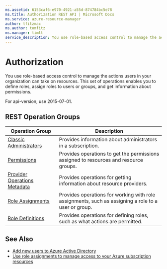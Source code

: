 ```yaml
---
ms.assetid: 6153caf6-e970-4921-a55d-874784bc5e78
ms.title: Authorization REST API | Microsoft Docs
ms.service: azure-resource-manager
author: tfitzmac
ms.author: tomfitz
ms.manager: timlt
service_description: You use role-based access control to manage the actions users in your organization can take on resources. This set of operations enables you to define roles, assign roles to users or groups, and get information about permissions. 
---
```


# Authorization

You use role-based access control to manage the actions users in your organization can take on resources. This set of operations enables you to define roles, assign roles to users or groups, and get information about permissions.

For api-version, use 2015-07-01.

## REST Operation Groups

| Operation Group                                   | Description |
|---------------------------------------------------|-------------|
| [Classic Administrators](~/docs-ref-autogen/authorization/classicadministrators.json) | Provides information about administrators in a subscription. |
| [Permissions](~/docs-ref-autogen/authorization/permissions.json)                      | Provides operations to get the permissions assigned to resources and resource groups. |
| [Provider Operations Metadata](~/docs-ref-autogen/authorization/provideroperationsmetadata.json) | Provides operations for getting information about resource providers. |
| [Role Assignments](~/docs-ref-autogen/authorization/roleassignments.json)             | Provides operations for working with role assignments, such as assigning a role to a user or group. |
| [Role Definitions](~/docs-ref-autogen/authorization/roledefinitions.json)             | Provides operations for defining roles, such as what actions are permitted. |

## See Also

- [Add new users to Azure Active Directory](https://docs.microsoft.com/azure/active-directory/active-directory-users-create-azure-portal)
- [Use role assignments to manage access to your Azure subscription resources](https://docs.microsoft.com/azure/active-directory/role-based-access-control-configure)